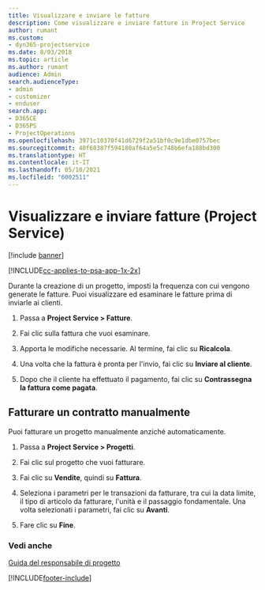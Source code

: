 ```yaml
---
title: Visualizzare e inviare le fatture
description: Come visualizzare e inviare fatture in Project Service
author: rumant
ms.custom:
- dyn365-projectservice
ms.date: 8/03/2018
ms.topic: article
ms.author: rumant
audience: Admin
search.audienceType:
- admin
- customizer
- enduser
search.app:
- D365CE
- D365PS
- ProjectOperations
ms.openlocfilehash: 3971c10370f41d6729f2a51bf0c9e1dbe0757bec
ms.sourcegitcommit: 40f68387f594180af64a5e5c748b6efa188bd300
ms.translationtype: HT
ms.contentlocale: it-IT
ms.lasthandoff: 05/10/2021
ms.locfileid: "6002511"
---
```

# <a name="view-and-send-invoices-project-service"></a>Visualizzare e inviare fatture (Project Service)

[!include [banner](../includes/psa-now-project-operations.md)]

[!INCLUDE[cc-applies-to-psa-app-1x-2x](../includes/cc-applies-to-psa-app-1x-2x.md)]

Durante la creazione di un progetto, imposti la frequenza con cui vengono generate le fatture. Puoi visualizzare ed esaminare le fatture prima di inviarle ai clienti.  
  
1.  Passa a **Project Service > Fatture**.  
  
2.  Fai clic sulla fattura che vuoi esaminare.  
  
3.  Apporta le modifiche necessarie. Al termine, fai clic su **Ricalcola**.  
  
4.  Una volta che la fattura è pronta per l'invio, fai clic su **Inviare al cliente**.  
  
5.  Dopo che il cliente ha effettuato il pagamento, fai clic su **Contrassegna la fattura come pagata**.  
  
## <a name="manually-invoice-a-contract"></a>Fatturare un contratto manualmente  
 Puoi fatturare un progetto manualmente anziché automaticamente.  
  
1.  Passa a **Project Service > Progetti**.  
  
2.  Fai clic sul progetto che vuoi fatturare.  
  
3.  Fai clic su **Vendite**, quindi su **Fattura**.  
  
4.  Seleziona i parametri per le transazioni da fatturare, tra cui la data limite, il tipo di articolo da fatturare, l'unità e il passaggio fondamentale. Una volta selezionati i parametri, fai clic su **Avanti**.  
  
5.  Fare clic su **Fine**.  
  
### <a name="see-also"></a>Vedi anche  
 [Guida del responsabile di progetto](../psa/project-manager-guide.md)


[!INCLUDE[footer-include](../includes/footer-banner.md)]